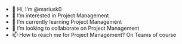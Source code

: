 - 👋 Hi, I’m @mariusk0
- 👀 I’m interested in Project Management
- 🌱 I’m currently learning Project Management
- 💞️ I’m looking to collaborate on Project Management
- 📫 How to reach me for Project Management? On Teams of course
